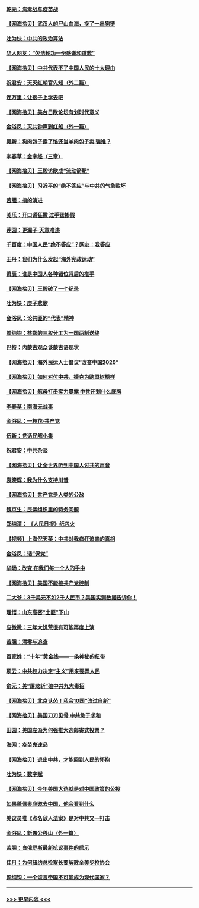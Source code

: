#### [乾元：病毒战与疫苗战](../pages/nsc993/n12393107.md?t=09101502) 
#### [【网海拾贝】武汉人的尸山血海，换了一串狗链](../pages/nsc993/n12393043.md?t=09101502) 
#### [吐为快：中共的政治算法](../pages/nsc993/n12390506.md?t=09101502) 
#### [华人网友：“欠法轮功一份感谢和道歉”](../pages/nsc993/n12390098.md?t=09101502) 
#### [【网海拾贝】中共代表不了中国人民的十大理由](../pages/nsc993/n12388155.md?t=09101502) 
#### [祝君安：天灭红朝官先知（外二篇）](../pages/nsc993/n12387957.md?t=09101502) 
#### [连万里：让孩子上学去吧](../pages/nsc993/n12385309.md?t=09101502) 
#### [【网海拾贝】美台日欧论坛有划时代意义](../pages/nsc993/n12385232.md?t=09101502) 
#### [金浴凤：灭共钟声到红船（外一篇）](../pages/nsc993/n12385154.md?t=09101502) 
#### [吴新：狗肉包子露了馅还当羊肉包子卖 骗谁？](../pages/nsc993/n12385133.md?t=09101502) 
#### [李春草：金字经（三章）](../pages/nsc993/n12383691.md?t=09101502) 
#### [【网海拾贝】王毅访欧成“流动箭靶”](../pages/nsc993/n12383338.md?t=09101502) 
#### [【网海拾贝】习近平的“绝不答应”与中共的气急败坏](../pages/nsc993/n12382819.md?t=09101502) 
#### [苦胆：摘的演进](../pages/nsc993/n12382619.md?t=09101502) 
#### [关乐：开口谎狂撒 过手猛掺假](../pages/nsc993/n12382604.md?t=09101502) 
#### [莲园：更漏子‧天意难违](../pages/nsc993/n12382598.md?t=09101502) 
#### [千百度：中国人民“绝不答应”？网友：我答应](../pages/nsc993/n12382024.md?t=09101502) 
#### [王丹：我们为什么发起“海外宪政运动”](../pages/nsc993/n12380286.md?t=09101502) 
#### [萧辰：谁是中国人各种错位背后的推手](../pages/nsc993/n12379800.md?t=09101502) 
#### [【网海拾贝】王毅破了一个纪录](../pages/nsc993/n12379251.md?t=09101502) 
#### [吐为快：庚子悲歌](../pages/nsc993/n12378821.md?t=09101502) 
#### [金浴凤：论共匪的“代表”精神](../pages/nsc993/n12377546.md?t=09101502) 
#### [颜纯钩：林郑的三权分工为一国两制送终](../pages/nsc993/n12377306.md?t=09101502) 
#### [巴特：内蒙古观众谈蒙古语现状](../pages/nsc993/n12376923.md?t=09101502) 
#### [【网海拾贝】海外民运人士倡议“改变中国2020”](../pages/nsc993/n12376682.md?t=09101502) 
#### [【网海拾贝】如何对付中共，捷克为欧盟树榜样](../pages/nsc993/n12374209.md?t=09101502) 
#### [【网海拾贝】航母打击实力暴露 中共还剩什么底牌](../pages/nsc993/n12371825.md?t=09101502) 
#### [李春草：南海无战事](../pages/nsc993/n12371159.md?t=09101502) 
#### [金浴凤：一枝花·共产党](../pages/nsc993/n12368757.md?t=09101502) 
#### [伍新：党话民解小集](../pages/nsc993/n12366907.md?t=09101502) 
#### [祝君安：中共杂谈](../pages/nsc993/n12366076.md?t=09101502) 
#### [【网海拾贝】让全世界听到中国人讨共的声音](../pages/nsc993/n12365569.md?t=09101502) 
#### [袁晓辉：我为什么支持川普](../pages/nsc993/n12362670.md?t=09101502) 
#### [【网海拾贝】共产党是人类的公敌](../pages/nsc993/n12363182.md?t=09101502) 
#### [魏京生：民运组织里的特务问题](../pages/nsc993/n12363010.md?t=09101502) 
#### [郑纯清： 《人民日报》纸包火](../pages/nsc993/n12362706.md?t=09101502) 
#### [【视频】上海倪天英：中共对我疯狂迫害的真相](../pages/nsc993/n12356341.md?t=09101502) 
#### [金浴凤：话“保党”](../pages/nsc993/n12361867.md?t=09101502) 
#### [华旸：改变 在我们每一个人的手中](../pages/nsc993/n12361774.md?t=09101502) 
#### [【网海拾贝】美国不能被共产党控制](../pages/nsc993/n12360271.md?t=09101502) 
#### [二大爷：3千美元不如2千人民币？美国实测数据告诉你！](../pages/nsc993/n12358563.md?t=09101502) 
#### [理悟：山东高密“土匪”下山](../pages/nsc993/n12358535.md?t=09101502) 
#### [应微微：三年大饥荒很有可能再度上演](../pages/nsc993/n12358523.md?t=09101502) 
#### [苦胆：清零与追查](../pages/nsc993/n12358501.md?t=09101502) 
#### [百家姓：“十年”黄金线——一条神秘的纽带](../pages/nsc993/n12358319.md?t=09101502) 
#### [项云：中共权力决定“主义”用来耍弄人民](../pages/nsc993/n12358172.md?t=09101502) 
#### [俞元：美“屠龙斩”破中共九大毒招](../pages/nsc993/n12357822.md?t=09101502) 
#### [【网海拾贝】北京认怂！私会10国“改过自新”](../pages/nsc993/n12357784.md?t=09101502) 
#### [【网海拾贝】美国刀刀见骨 中共急于求和](../pages/nsc993/n12355511.md?t=09101502) 
#### [田园：美国左派为何强推大选邮寄式投票？](../pages/nsc993/n12352963.md?t=09101502) 
#### [海网：疫苗鬼速品](../pages/nsc993/n12354438.md?t=09101502) 
#### [【网海拾贝】退出中共，才能回到人民的怀抱](../pages/nsc993/n12352634.md?t=09101502) 
#### [吐为快：数字赋](../pages/nsc993/n12352317.md?t=09101502) 
#### [【网海拾贝】今年美国大选就是对中国政策的公投](../pages/nsc993/n12350973.md?t=09101502) 
#### [如果蓬佩奥应邀去中国，他会看到什么](../pages/nsc993/n12350945.md?t=09101502) 
#### [美议员推《点名敌人法案》是对中共又一打击](../pages/nsc993/n12350765.md?t=09101502) 
#### [金浴凤：新愚公移山（外一篇）](../pages/nsc993/n12350253.md?t=09101502) 
#### [苦胆：白俄罗斯最新抗议事件的启示](../pages/nsc993/n12349989.md?t=09101502) 
#### [佳月：为何纽约总检察长要解散全美步枪协会](../pages/nsc993/n12349939.md?t=09101502) 
#### [颜纯钩：一个谎言帝国不可能成为现代国家？](../pages/nsc993/n12349898.md?t=09101502) 

----
#### [ >>> 更早内容 <<< ](../indexes/nsc993-earlier.md)
